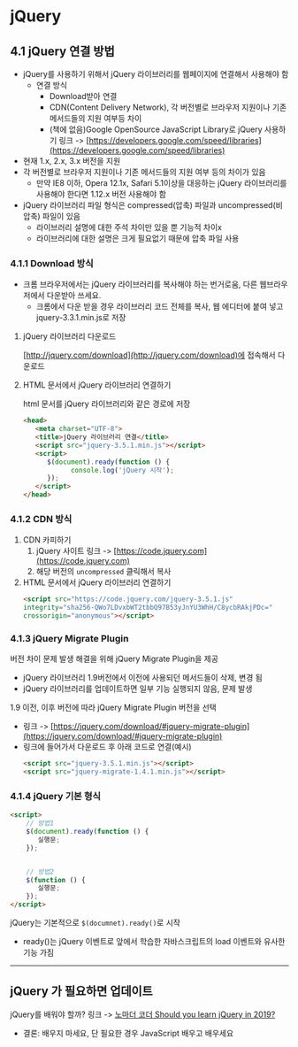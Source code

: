 # jQuery

## 4.1 jQuery 연결 방법

- jQuery를 사용하기 위해서 jQuery 라이브러리를 웹페이지에 연결해서 사용해야 함
  - 연결 방식
    - Download받아 연결
    - CDN(Content Delivery Network), 각 버전별로 브라우저 지원이나 기존 메서드들의 지원 여부등 차이
    - (책에 없음)Google OpenSource JavaScript Library로 jQuery 사용하기 링크 -> [https://developers.google.com/speed/libraries](https://developers.google.com/speed/libraries)
- 현재 1.x, 2.x, 3.x 버전을 지원
- 각 버전별로 브라우저 지원이나 기존 메서드들의 지원 여부 등의 차이가 있음
  - 만약 IE8 이하, Opera 12.1x, Safari 5.1이상을 대응하는 jQuery 라이브러리를 사용해야 한다면 1.12.x 버전 사용해야 함
- jQuery 라이브러리 파일 형식은 compressed(압축) 파일과 uncompressed(비압축) 파일이 있음
  - 라이브러리 설명에 대한 주석 차이만 있을 뿐 기능적 차이x
  - 라이브러리에 대한 설명은 크게 필요없기 때문에 압축 파일 사용

### 4.1.1 Download 방식

- 크롬 브라우저에서는 jQuery 라이브러리를 복사해야 하는 번거로움, 다른 웹브라우저에서 다운받아 쓰세요.
  - 크롬에서 다운 받을 경우 라이브러리 코드 전체를 복사, 웹 에디터에 붙여 넣고 jquery-3.3.1.min.js로 저장

1. jQuery 라이브러리 다운로드
   
   [http://jquery.com/download](http://jquery.com/download)에 접속해서 다운로드

2. HTML 문서에서 jQuery 라이브러리 연결하기
   
   html 문서를 jQuery 라이브러리와 같은 경로에 저장
   ```html
   <head>
      <meta charset="UTF-8">
      <title>jQuery 라이브러리 연결</title>
      <script src="jquery-3.5.1.min.js"></script>
      <script>
         $(document).ready(function () {
               console.log('jQuery 시작');
         });
      </script>
   </head> 
   ```

### 4.1.2 CDN 방식

1. CDN 카피하기
   1. jQuery 사이트 링크 -> [https://code.jquery.com](https://code.jquery.com)
   2. 해당 버전의 `uncompressed` 클릭해서 복사
2. HTML 문서에서 jQuery 라이브러리 연결하기
   ```html
   <script src="https://code.jquery.com/jquery-3.5.1.js"
   integrity="sha256-QWo7LDvxbWT2tbbQ97B53yJnYU3WhH/C8ycbRAkjPDc="
   crossorigin="anonymous"></script>
   ```

### 4.1.3 jQuery Migrate Plugin

버전 차이 문제 발생 해결을 위해 jQuery Migrate Plugin을 제공
- jQuery 라이브러리 1.9버전에서 이전에 사용되던 메서드들이 삭제, 변경 됨
- jQuery 라이브러리를 업데이트하면 일부 기능 실행되지 않음, 문제 발생

1.9 이전, 이후 버전에 따라 jQuery Migrate Plugin 버전을 선택
- 링크 -> [https://jquery.com/download/#jquery-migrate-plugin](https://jquery.com/download/#jquery-migrate-plugin)
- 링크에 들어가서 다운로드 후 아래 코드로 연결(예시)
  ```html
  <script src="jquery-3.5.1.min.js"></script>
  <script src="jquery-migrate-1.4.1.min.js"></script>
  ```

### 4.1.4 jQuery 기본 형식

```html
<script>
    // 방법1
    $(document).ready(function () {
       실행문;
    });


    // 방법2
    $(function () {
       실행문;
    });
</script>
```

jQuery는 기본적으로 `$(documnet).ready()`로 시작
- ready()는 jQuery 이벤트로 앞에서 학습한 자바스크립트의 load 이벤트와 유사한 기능 가짐

---

## jQuery 가 필요하면 업데이트

jQuery를 배워야 할까? 링크 -> [노마더 코더 Should you learn jQuery in 2019?](https://www.youtube.com/watch?v=6FnkGKYK6iQ)
- 결론: 배우지 마세요, 단 필요한 경우 JavaScript 배우고 배우세요